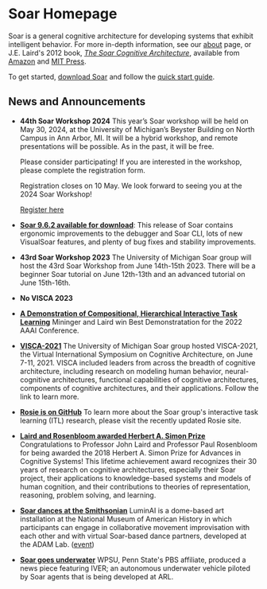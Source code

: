 # Soar Homepage

Soar is a general cognitive architecture for developing systems that exhibit
intelligent behavior. For more in-depth information, see our [about](home/About.md)
page, or J.E. Laird's 2012 book,
[*The Soar Cognitive Architecture*](http://www.eecs.umich.edu/~soar/sitemaker/misc/7688_jkt_au.pdf),
available from [Amazon](http://www.amazon.com/Soar-Cognitive-Architecture-John-Laird/dp/0262122960/ref=sr_1_sc_1?ie=UTF8&qid=1332172759&sr=8-1-spell)
and [MIT Press](https://mitpress.mit.edu/books/soar-cognitive-architecture).

To get started, [download Soar](https://github.com/SoarGroup/Soar/releases/download/releases%2F{{soar_version}}/Soar-Release-{{soar_version}}.zip)
and follow the [quick start guide](home/QuickStart.md).

## News and Announcements

*   **44th Soar Workshop 2024** This year’s Soar workshop will be held on May 30,
2024, at the University of Michigan’s Beyster Building on North Campus in Ann
Arbor, MI. It will be a hybrid workshop, and remote presentations will be possible.
As in the past, it will be free.

    Please consider participating! If you are interested in the workshop, please
complete the registration form.

    Registration closes on 10 May. We look forward to seeing you at the 2024 Soar
    Workshop!

    [Register here](https://forms.gle/M1JRwpVZPgy5hQc3A)

*   [**Soar 9.6.2 available for download**](https://github.com/SoarGroup/Soar/releases/download/releases%2F{{soar_version}}/Soar-Release-{{soar_version}}.zip):
This release of Soar contains ergonomic improvements to the debugger and Soar CLI,
lots of new VisualSoar features, and plenty of bug fixes and stability improvements.
*   **43rd Soar Workshop 2023** The University of Michigan Soar group will host
the 43rd Soar Workshop from June 14th-15th 2023. There will be a beginner Soar
tutorial on June 12th-13th and an advanced tutorial on June 15th-16th.
*   **No VISCA 2023**
*   [**A Demonstration of Compositional, Hierarchical Interactive Task Learning**](https://cse.engin.umich.edu/stories/aaai-best-demonstration-award-for-developing-an-ai-agent-that-learns-tasks-from-natural-language-instructions)
Mininger and Laird win Best Demonstratation for the 2022 AAAI Conference.
*   [**VISCA-2021**](https://visca.engin.umich.edu/) The University of Michigan
Soar group hosted VISCA-2021, the Virtual International Symposium on Cognitive
Architecture, on June 7-11, 2021. VISCA included leaders from across the breadth
of cognitive architecture, including research on modeling human behavior,
neural-cognitive architectures, functional capabilities of cognitive architectures,
components of cognitive architectures, and their applications. Follow the link to
learn more.
*   [**Rosie is on GitHub**](https://soargroup.github.io/rosie/) To learn more
about the Soar group's interactive task learning (ITL) research, please visit the
recently updated Rosie site.
*   [**Laird and Rosenbloom awarded Herbert A. Simon Prize**](https://news.engin.umich.edu/2019/01/recognizing-a-lifetime-of-achievement-in-cognitive-systems/)
Congratulations to Professor John Laird and Professor Paul Rosenbloom for being
awarded the 2018 Herbert A. Simon Prize for Advances in Cognitive Systems! This
lifetime achievement award recognizes their 30 years of research on cognitive
architectures, especially their Soar project, their applications to knowledge-based
systems and models of human cognition, and their contributions to theories of
representation, reasoning, problem solving, and learning.
*   [**Soar dances at the Smithsonian**](https://drive.google.com/file/d/0B7Q1JqWywb_ndDBILVUwd084N00/view)
LuminAI is a dome-based art installation at the National Museum of American History
in which participants can engage in collaborative movement improvisation with
each other and with virtual Soar-based dance partners, developed at the ADAM Lab.
([event](https://acceleratefestival.com/acc_project/luminal/))
*   [**Soar goes underwater**](https://www.youtube.com/watch?v=0uvAieZqwEQ)
WPSU, Penn State's PBS affiliate, produced a news piece featuring IVER; an autonomous
underwater vehicle piloted by Soar agents that is being developed at ARL.
